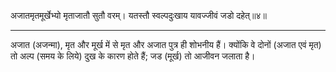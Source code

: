अजातमृतमूर्खेभ्यो मृताजातौ सुतौ वरम्।
यतस्तौ स्वल्पदुःखाय यावज्जीवं जडो दहेत्॥४॥

---

अजात (अजन्मा), मृत और मूर्ख में से मृत और अजात पुत्र ही शोभनीय हैं। क्योंकि वे दोनों (अजात एवं मृत) तो अल्प (समय के लिये) दुख के कारण होते हैं; जड (मूर्ख) तो आजीवन जलाता है।